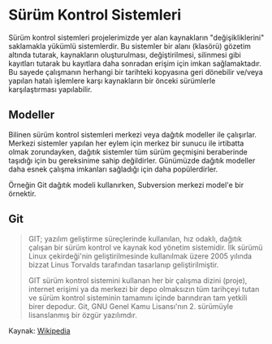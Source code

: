 # Sürüm Kontrol Sistemleri

Sürüm kontrol sistemleri projelerimizde yer alan kaynakların "değişikliklerini" saklamakla yükümlü sistemlerdir. Bu sistemler bir alanı (klasörü) gözetim altında tutarak, kaynakların oluşturulması, değiştirilmesi, silinmesi gibi kayıtları tutarak bu kayıtlara daha sonradan erişim için imkan sağlamaktadır. Bu sayede çalışmanın herhangi bir tarihteki kopyasına geri dönebilir ve/veya yapılan hatalı işlemlere karşı kaynakların bir önceki sürümlerle karşılaştırması yapılabilir.

## Modeller

Bilinen sürüm kontrol sistemleri merkezi veya dağıtık modeller ile çalışırlar. Merkezi sistemler yapılan her eylem için merkez bir sunucu ile irtibatta olmak zorundayken, dağıtık sistemler tüm sürüm geçmişini beraberinde taşıdığı için bu gereksinime sahip değildirler. Günümüzde dağıtık modeller daha esnek çalışma imkanları sağladığı için daha popülerdirler.

Örneğin Git dağıtık modeli kullanırken, Subversion merkezi model'e bir örnektir.

## Git

> GIT; yazılım geliştirme süreçlerinde kullanılan, hız odaklı, dağıtık çalışan bir sürüm kontrol ve kaynak kod yönetim sistemidir. İlk sürümü Linux çekirdeği'nin geliştirilmesinde kullanılmak üzere 2005 yılında bizzat Linus Torvalds tarafından tasarlanıp geliştirilmiştir.
>
> GIT sürüm kontrol sistemini kullanan her bir çalışma dizini (proje), internet erişimi ya da merkezi bir depo olmaksızın tüm tarihçeyi tutan ve sürüm kontrol sisteminin tamamını içinde barındıran tam yetkili birer depodur. Git, GNU Genel Kamu Lisansı'nın 2. sürümüyle lisanslanmış bir özgür yazılımdır.

Kaynak: [Wikipedia](https://tr.wikipedia.org/wiki/Git)
